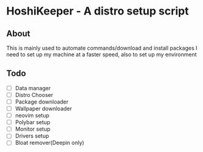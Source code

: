 # HoshiKeeper - A distro setup script

## About

This is mainly used to automate commands/download and install packages I need to set up my machine at a faster speed, also to set up my environment

## Todo

- [ ] Data manager
- [ ] Distro Chooser
- [ ] Package downloader
- [ ] Wallpaper downloader
- [ ] neovim setup
- [ ] Polybar setup
- [ ] Monitor setup
- [ ] Drivers setup
- [ ] Bloat remover(Deepin only)
